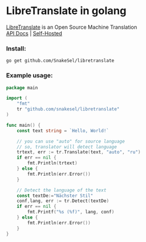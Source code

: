 # LibreTranslate in golang
[LibreTranslate](https://libretranslate.com) is an Open Source Machine Translation  
[API Docs](https://libretranslate.com/docs) | [Self-Hosted](https://github.com/uav4geo/LibreTranslate)

### Install:
```
go get github.com/SnakeSel/libretranslate
```

### Example usage:

```go
package main

import (
    "fmt"
    tr "github.com/snakesel/libretranslate"
)

func main() {
    const text string = `Hello, World!`

    // you can use "auto" for source language
    // so, translator will detect language
    trtext, err := tr.Translate(text, "auto", "ru")
    if err == nil {
        fmt.Println(trtext)
    } else {
        fmt.Println(err.Error())
    }

    // Detect the language of the text
    const textDe:="Nächster Stil"
    conf,lang, err := tr.Detect(textDe)
    if err == nil {
        fmt.Printf("%s (%f)", lang, conf)
    } else {
        fmt.Println(err.Error())
    }
}
```



